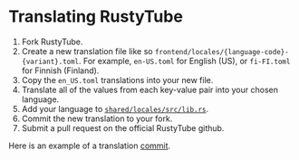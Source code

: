 # Translating RustyTube

1. Fork RustyTube.
2. Create a new translation file like so `frontend/locales/{language-code}-{variant}.toml`.
   For example, `en-US.toml` for English (US), or `fi-FI.toml` for Finnish (Finland).
3. Copy the `en_US.toml` translations into your new file.
4. Translate all of the values from each key-value pair into your chosen language.
5. Add your language to [`shared/locales/src/lib.rs`](shared/locales/src/lib.rs).
6. Commit the new translation to your fork.
7. Submit a pull request on the official RustyTube github.

Here is an example of a translation [commit](https://github.com/opensourcecheemsburgers/RustyTube/pull/30/commits/92fec0de442db4a1634d8baa5176558add0286e5).
